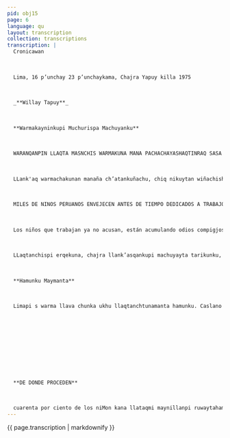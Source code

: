 ```yaml
---
pid: obj15
page: 6
language: qu
layout: transcription
collection: transcriptions
transcription: |
  Cronicawan
  
  
  
  Lima, 16 p’unchay 23 p’unchaykama, Chajra Yapuy killa 1975
  
  
  
  _**Willay Tapuy**_
  
  
  
  **Warmakayninkupi Muchurispa Machuyanku**
  
  
  
  WARANQANPIN LLAQTA MASNCHIS WARMAKUNA MANA PACHACHAYASHAQTINRAQ SASA LLANK'ANAKUNAPI MACHUYANKI MANAN WARMA KAYPA KUSIRIKUYTA RIQSIKUCHU, MANAN PUILLANAKUSUMAQ KAYNINTA RIQ SINKUCHU, MANALLATAQ MI PUJLLAYPI Q'OCHURIN KUCHU. LLANK'AQ WAR MAKUNAMANTA MANAI LLAPANKUCHU WAICHI KAYNIPI LLANK'ANKU KANMI T'USTUSQA A SAQKUNA, TAYTA MANMI, HUQ RUNAKUNAN MANA CHIKANTA MANCHASPA T'USTURINKU MANA ININAPIN K'ANKU, MANA " RUWAYKUNATAN WARMAKUNA RUAYKUNKU
  
  
  
  LLank'aq warmachakunan manaña ch’atankuñachu, chiq nikuytan wiñachishanku, mana kaytan wiñachishanku p’anra wayrata samarispanku. raqninkupa luluyninpa, nayninpa patanpin kanku mana warma kaypa q’ochurikuy ta yachaspa kallpankuta mirachinanku sapa p’unchay ;mikhunankupaq. Imanantaq warma llank'aqan!, pitan ima nanpas! pitan pisiyachin! Sapa p’unchaymi aswan hawcha kawsaqanchis, aswan huch’uymi tiqsi muyunchis, aswan huqpataqmi, sapankapaq munaymiima munaypa hawanpipas kashan. Manan imatapas, mananruwaytapas runaqa qhawan chu, qhapaq kay k’anchas qanwanmi purin, ichataqchuwajcha kaypa kanirisqan, ichaqa sapankankupas pay kikinpi challpusqan kanku Manan wajcha kaypa kanisqanga chaymanta qespinan chispaq ñankunata qhawachiwanchischu, maski aylluntinta llank'achiypas chay ñan kachun, sapa p’unchay t'antankupaqmi warmakuna llank'ananku, nispa mana yuyaniyuq rimaypi. Kanmi warmi kunaq llank’asqanmanta llank’aq runakuna, paykunawanmi qhatunku, mana imata suyaspan t'ustunku, usqhayllla David L. sutichasqa warmachan, qanchis watayuq, paymi willawaranku pisqa chunka sulista sapa p’unchay wasinmanapananmanta, mana chayq taytanmi paytawan, mamantawan maqaykunman. Mana hunt'achinichu chayqa wañuclu wanmanmi tayta "hinatan k'irisqa willawanchis, kushkantan rimariq, kushkantataqmi ñawillanwan rimaykuwanku. Hayk’a warmachakunatan David hinata mama taytan t'usturinku. Manan ichaqu kay warmachakunaq llank'ayninqa, t'aq ruwaypichu samarinku, mana kunapichu samarinku. Qhapaq dada la existencia, el mundo es kayninchis mana chanin rakikusqanpin saphin kashan, mana allin masichaypa, qhapaq kaypa rakinakuypin. Kawsasqanchispa puriyninmi kay ruwaykunata llallichiwananchis, chayllataqmi qolqemanta warmakunaq llank'asqanta qespichinqa. Chaninpi masichasqa llaqtallan, runa qhawaq llaqtallan warmachakunata allinta qhawanqa, yupaychanqa qhani kayninta sut'ichaspa. Mana masichakusqanchis, humanista y solidaria nisqanchisman chayashaqtin, warmakuna allin qhawaymi kanp’atarakunapi chinkapuq napananpaq mukisqa qapariy, warmakuna qhawasqan kamachikunamanta kharunchakuq
  
  
  
  MILES DE NINOS PERUANOS ENVEJECEN ANTES DE TIEMPO DEDICADOS A TRABAJOS RUDOS NO CONOCEN LA ALEGRIA DE LA INFANCIA, NO SABEN DE LA MAGIA DE LOS JUGUETES, NI DE LOS JUBILOS DEL JUEGO. NO TODOS LOS NIÑO TRABAJAN LO HACE ZUZADOS POR LA RIA, HAY QUIE pin YPUOTADQ ROR SUS ESI O POR PERSONAS CRUPULOS" LAS OCUPACIONES MAS INVEROSIMILES Y LAS ACTIVIDADES MAS INCREIBLES SON EJERCIDAS POR LOS NHÑOS
  
  
  
  Los niños que trabajan ya no acusan, están acumulando odios compigjos, frustraciones respirando vientos de indolencia Al margen de la temura y el cariño de los mayores no saben del júbilo de la infancia y tienen que multiplicar sus fuerzas para procurarse el sustento cotidiano. ¡Qué importa que un niño trabaje! ;Contra quien aten ta! ;A quién lo disminuye! kunapichu samarinku. Qhapaq dada la existencia, el mundo es Cada día se toma más despia¬ ! protección a los menores más pequeño y más ajeno, el interés particular está pos encima de cualquier otra moti vación. La gente no repara en situaciones ni en circunstan s camina estimulada por el umbrón de la fortuna o mordida por la pobreza, pero la quién inmersa en su isción personal. tarascón de la pobrez no haoe reparar en medios para superar esa situación, aunque uno de esos medios sea hacer trabajar a toda la prdle con la absurda lógica de que los niños deben ganarse el pan de cada dia Hay quienes viver del trabajo de los niños, financian sus pequeños negocios, los explotan sin pausa y con prisa David L. de siete años de edad nos confesaba, que debia llevar cincuenta solos diarios su casa, si no lo hacía su maltrataria a su madre "Si no cumplo mi papá me mata", expresaba en lacerante revelación, una mitad la decía con palabras la otra la expresaba con los ojos. Cuántos niños como David ivictimas de sus propios Pero el problema del trabajo de los niños no reside en hechos aislados o dilemas eventuales. Su raiz está en la injusta distiibución de la riqueza, en la desigualdad económica y social. a necesidad histórica de rar este estado de cosas conlleva también el hecho de liberar a los niños de todo tipe bajo asalariado. Sólo una lad justa y consecuento con el hombre tratará a los niños con deferencia y respeto como corresponde a su condición humana En tanto nuestra sociedad, no llegue a humanista y solidaria, la protección a la niñez será un deseo que se pierde en los códigos, un vago grito de auxilio lejos de la realidad como son las leyes de Cada día se toma más despia¬ ! protección a los menores
  
  
  
  LLaqtanchispi erqekuna, chajra llank’asqankupi machuyayta tarikunku, manaraq pujllanata riqsispa. En nuestro pueblo los niños, en el laboreo agricola encuentran su vejez, sin siquiera conocer un juguete.
  
  
  
  **Hamunku Maymanta**
  
  
  
  Limapi s warma llava chunka ukhu llaqtanchtunamanta hamunku. Caslano simi kushkan riupilata awan man sqanta llinpiirin. no. Qosqo suyukuna hamunku, mana alliMlikumnan ku Huay 1o, Cer ku llaqta unmanta. I: jtakunapi tiya aa a a an hamlanka inka sapa tiyayniyuq panakakunamanta kankutaqmi mana mamayuq wajcha warmakuna. apankumantan allin ka ankapa ana aa mi t'ustu ainan ian iykullacha lankuimant. Man irisqankupin, qlankuta k'iriMnanna kunamantaqa man allinta imatapas suyasuni Millarikuypi, mana qhawaq runakuna, khunkukuna an hananpaq. qa po ro de sus lunasiq k'ijllukun mana y asi runamanta ya
  
  
  
  
  
  
  
  
  
  
  
  **DE DONDE PROCEDEN**
  
  
  
  cuarenta por ciento de los niMon kana llataqmi maynillanpi ruwaytahamullankutaq mana allin (chu, imaynallapas kawsankun. !y Cusco, son sus lugares- dclachakmanta. tawa chunkonigen. En una tabulació Ilaqma epiñan Rumca o, Cerro de nelativamente poco te del Perú. Un veinte por ciento proce den de hogares limeños que ueblos jôven rciento vien ogares deshcchos o son niños luenfanos. De todos ellos singular pravedad revisten los casos de niños que padres alcohólile son somelos patroneo turales negativos en los que eirano da moral de que son victimas: No se pucde esperar grar cosa de niños que se congregan en los mercados (especialmente en la Parada) para sobrevivir de cualquier modo. El ambiente sórdido, la muchedumbre indiferente, la canalla y el lumpen que en ella circulan son una antiescuela de fratcrel abandono material y la l nidad humana
---
```


{{ page.transcription | markdownify }}

